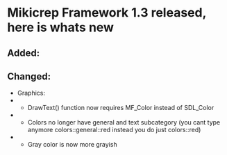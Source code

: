 # Mikicrep Framework 1.3 released, here is whats new

## Added:

## Changed:
- Graphics:
- - DrawText() function now requires MF_Color instead of SDL_Color
- - Colors no longer have general and text subcategory (you cant type anymore colors::general::red instead you do just colors::red)
- - Gray color is now more grayish